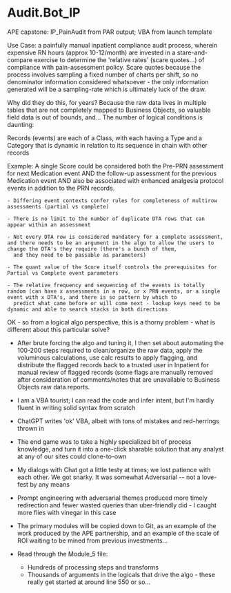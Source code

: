 # Audit.Bot_IP
APE capstone: IP_PainAudit from PAR output; VBA from launch template

Use Case: a painfully manual inpatient compliance audit process, wherein expensive RN hours (approx 10-12/month) are invested in a stare-and-compare exercise to determine the 'relative rates' (scare quotes...) of compliance with pain-assessment policy. Scare quotes because the process involves sampling a fixed number of charts per shift, so no denominator information considered whatsoever - the only information generated will be a sampling-rate which is ultimately luck of the draw.

Why did they do this, for years?
Because the raw data lives in multiple tables that are not completely mapped to Business Objects, so valuable field data is out of bounds, and...
The number of logical conditions is daunting:

  Records (events) are each of a Class, with each having a Type and a Category that is dynamic in relation to its sequence in chain with other records
  
  Example: A single Score could be considered both the Pre-PRN assessment for next Medication event AND the follow-up assessment for the previous 
  Medication event AND also be associated with enhanced analgesia protocol events in addition to the PRN records.
  
    - Differing event contexts confer rules for completeness of multirow assessments (partial vs complete)
    
    - There is no limit to the number of duplicate DTA rows that can appear within an assessment
    
    - Not every DTA row is considered mandatory for a complete assessment, and there needs to be an argument in the algo to allow the users to change the DTA's they require (there's a bunch of them,
      and they need to be passable as parameters)
      
    - The quant value of the Score itself controls the prerequisites for Partial vs Complete event parameters
    
    - The relative frequency and sequencing of the events is totally random (can have x assessments in a row, or x PRN events, or a single event with x DTA's, and there is so pattern by which to 
      predict what came before or will come next - lookup keys need to be dynamic and able to search stacks in both directions

OK - so from a logical algo perspective, this is a thorny problem - what is different about this particular solve?

- After brute forcing the algo and tuning it, I then set about automating the 100-200 steps required to clean/organize the raw data, apply the voluminous calculations, use calc results to apply flagging, and distribute the flagged records back to a trusted user in Inpatient for manual review of flagged records (some flags are manually removed after consideration of comments/notes that are unavailable to Business Objects raw data reports.
- I am a VBA tourist; I can read the code and infer intent, but I'm hardly fluent in writing solid syntax from scratch
- ChatGPT writes 'ok' VBA, albeit with tons of mistakes and red-herrings thrown in
- The end game was to take a highly specialized bit of process knowledge, and turn it into a one-click sharable solution that any analyst at any of our sites could clone-to-own
- My dialogs with Chat got a little testy at times; we lost patience with each other. We got snarky. It was somewhat Adversarial -- not a love-fest by any means
- Prompt engineering with adversarial themes produced more timely redirection and fewer wasted queries than uber-friendly did - I caught more flies with vinegar in this case
- The primary modules will be copied down to Git, as an example of the work produced by the APE partnership, and an example of the scale of ROI waiting to be mined from previous investments...

- Read through the Module_5 file:
  - Hundreds of processing steps and transforms
  - Thousands of arguments in the logicals that drive the algo - these really get started at around line 550 or so...
